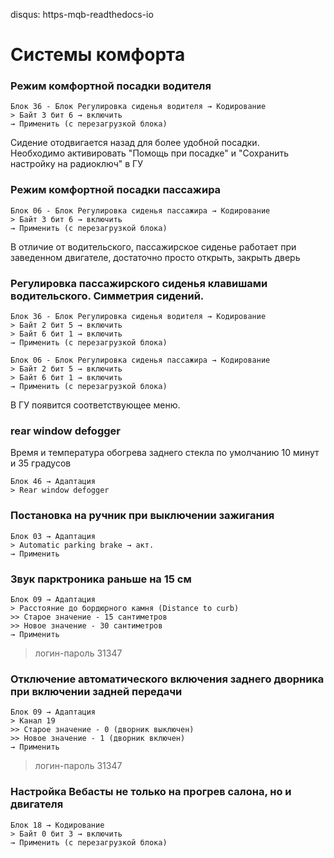 disqus: https-mqb-readthedocs-io
# Системы комфорта

### Режим комфортной посадки водителя

```
Блок 36 - Блок Регулировка сиденья водителя → Кодирование
> Байт 3 бит 6 → включить 
→ Применить (с перезагрузкой блока)
```
Сидение отодвигается назад для более удобной посадки.  
Необходимо активировать "Помощь при посадке" и "Сохранить настройку на радиоключ" в ГУ

### Режим комфортной посадки пассажира

```
Блок 06 - Блок Регулировка сиденья пассажира → Кодирование
> Байт 3 бит 6 → включить 
→ Применить (с перезагрузкой блока)
```

В отличие от водительского, пассажирское сиденье работает при заведенном двигателе, достаточно просто открыть, закрыть дверь

###  Регулировка пассажирского сиденья клавишами водительского. Симметрия сидений.

```
Блок 36 - Блок Регулировка сиденья водителя → Кодирование
> Байт 2 бит 5 → включить 
> Байт 6 бит 1 → включить 
→ Применить (с перезагрузкой блока)
```
```
Блок 06 - Блок Регулировка сиденья пассажира → Кодирование
> Байт 2 бит 5 → включить 
> Байт 6 бит 1 → включить 
→ Применить (с перезагрузкой блока)
```

В ГУ появится соответствующее меню.

### rear window defogger

Время и температура обогрева заднего стекла по умолчанию 10 минут и 35 градусов

```
Блок 46 → Адаптация
> Rear window defogger
```

### Постановка на ручник при выключении зажигания

```
Блок 03 → Адаптация
> Automatic parking brake → акт.
→ Применить
```

### Звук парктроника раньше на 15 см

```
Блок 09 → Адаптация
> Расстояние до бордюрного камня (Distance to curb)
>> Старое значение - 15 сантиметров
>> Новое значение - 30 сантиметров
→ Применить
```

> логин-пароль 31347	

### Отключение автоматического включения заднего дворника при включении задней передачи

```
Блок 09 → Адаптация
> Канал 19
>> Старое значение - 0 (дворник выключен)
>> Новое значение - 1 (дворник включен)
→ Применить
```

> логин-пароль 31347	

### Настройка Вебасты не только на прогрев салона, но и двигателя

```
Блок 18 → Кодирование
> Байт 0 бит 3 → включить 
→ Применить (с перезагрузкой блока)
```